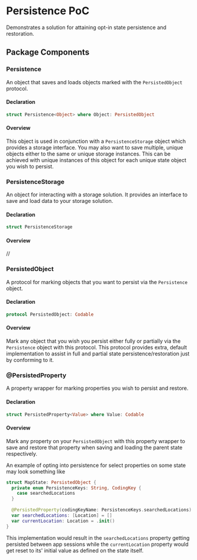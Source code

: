 # Persistence PoC

Demonstrates a solution for attaining opt-in state persistence and restoration.

## Package Components

### Persistence

An object that saves and loads objects marked with the `PersistedObject` protocol.

#### Declaration

```swift
struct Persistence<Object> where Object: PersistedObject
```

#### Overview

This object is used in conjunction with a `PersistenceStorage` object which provides a storage interface. You may also want to save multiple, unique objects either to the same or unique storage instances. This can be achieved with unique instances of this object for each unique state object you wish to persist.

### PersistenceStorage

An object for interacting with a storage solution. It provides an interface to save and load data to your storage solution.

#### Declaration

```swift
struct PersistenceStorage
```

#### Overview

//

### PersistedObject

A protocol for marking objects that you want to persist via the `Persistence` object.

#### Declaration

```swift
protocol PersistedObject: Codable
```

#### Overview

Mark any object that you wish you persist either fully or partially via the `Persistence` object with this protocol. This protocol provides extra, default implementation to assist in full and partial state persistence/restoration just by conforming to it.


### @PersistedProperty

A property wrapper for marking properties you wish to persist and restore.

#### Declaration

```swift
struct PersistedProperty<Value> where Value: Codable
```

#### Overview

Mark any property on your `PersistedObject` with this property wrapper to save and restore that property when saving and loading the parent state respectively.

An example of opting into persistence for select properties on some state may look something like

```swift
struct MapState: PersistedObject {
  private enum PersistenceKeys: String, CodingKey {
    case searchedLocations
  }
  
  @PersistedProperty(codingKeyName: PersistenceKeys.searchedLocations)
  var searchedLocations: [Location] = []
  var currentLocation: Location = .init()
}
```

This implementation would result in the `searchedLocations` property getting persisted between app sessions while the `currentLocation` property would get reset to its' initial value as defined on the state itself.
